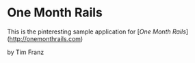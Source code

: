 # One Month Rails

This is the pinteresting sample application for 
[*One Month Rails*] (http://onemonthrails.com)

by Tim Franz